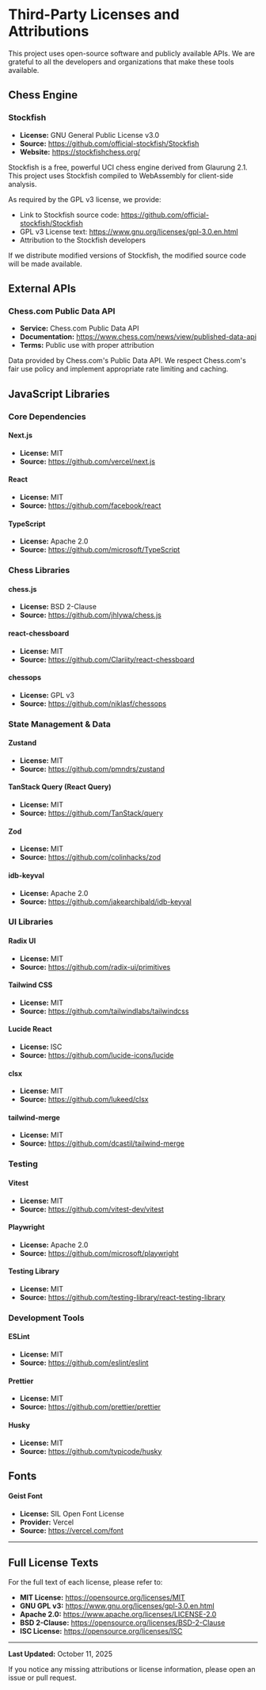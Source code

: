 # Third-Party Licenses and Attributions

This project uses open-source software and publicly available APIs. We are grateful to all the developers and organizations that make these tools available.

## Chess Engine

### Stockfish
- **License:** GNU General Public License v3.0
- **Source:** https://github.com/official-stockfish/Stockfish
- **Website:** https://stockfishchess.org/

Stockfish is a free, powerful UCI chess engine derived from Glaurung 2.1. This project uses Stockfish compiled to WebAssembly for client-side analysis.

As required by the GPL v3 license, we provide:
- Link to Stockfish source code: https://github.com/official-stockfish/Stockfish
- GPL v3 License text: https://www.gnu.org/licenses/gpl-3.0.en.html
- Attribution to the Stockfish developers

If we distribute modified versions of Stockfish, the modified source code will be made available.

## External APIs

### Chess.com Public Data API
- **Service:** Chess.com Public Data API
- **Documentation:** https://www.chess.com/news/view/published-data-api
- **Terms:** Public use with proper attribution

Data provided by Chess.com's Public Data API. We respect Chess.com's fair use policy and implement appropriate rate limiting and caching.

## JavaScript Libraries

### Core Dependencies

#### Next.js
- **License:** MIT
- **Source:** https://github.com/vercel/next.js

#### React
- **License:** MIT
- **Source:** https://github.com/facebook/react

#### TypeScript
- **License:** Apache 2.0
- **Source:** https://github.com/microsoft/TypeScript

### Chess Libraries

#### chess.js
- **License:** BSD 2-Clause
- **Source:** https://github.com/jhlywa/chess.js

#### react-chessboard
- **License:** MIT
- **Source:** https://github.com/Clariity/react-chessboard

#### chessops
- **License:** GPL v3
- **Source:** https://github.com/niklasf/chessops

### State Management & Data

#### Zustand
- **License:** MIT
- **Source:** https://github.com/pmndrs/zustand

#### TanStack Query (React Query)
- **License:** MIT
- **Source:** https://github.com/TanStack/query

#### Zod
- **License:** MIT
- **Source:** https://github.com/colinhacks/zod

#### idb-keyval
- **License:** Apache 2.0
- **Source:** https://github.com/jakearchibald/idb-keyval

### UI Libraries

#### Radix UI
- **License:** MIT
- **Source:** https://github.com/radix-ui/primitives

#### Tailwind CSS
- **License:** MIT
- **Source:** https://github.com/tailwindlabs/tailwindcss

#### Lucide React
- **License:** ISC
- **Source:** https://github.com/lucide-icons/lucide

#### clsx
- **License:** MIT
- **Source:** https://github.com/lukeed/clsx

#### tailwind-merge
- **License:** MIT
- **Source:** https://github.com/dcastil/tailwind-merge

### Testing

#### Vitest
- **License:** MIT
- **Source:** https://github.com/vitest-dev/vitest

#### Playwright
- **License:** Apache 2.0
- **Source:** https://github.com/microsoft/playwright

#### Testing Library
- **License:** MIT
- **Source:** https://github.com/testing-library/react-testing-library

### Development Tools

#### ESLint
- **License:** MIT
- **Source:** https://github.com/eslint/eslint

#### Prettier
- **License:** MIT
- **Source:** https://github.com/prettier/prettier

#### Husky
- **License:** MIT
- **Source:** https://github.com/typicode/husky

## Fonts

#### Geist Font
- **License:** SIL Open Font License
- **Provider:** Vercel
- **Source:** https://vercel.com/font

---

## Full License Texts

For the full text of each license, please refer to:

- **MIT License:** https://opensource.org/licenses/MIT
- **GNU GPL v3:** https://www.gnu.org/licenses/gpl-3.0.en.html
- **Apache 2.0:** https://www.apache.org/licenses/LICENSE-2.0
- **BSD 2-Clause:** https://opensource.org/licenses/BSD-2-Clause
- **ISC License:** https://opensource.org/licenses/ISC

---

**Last Updated:** October 11, 2025

If you notice any missing attributions or license information, please open an issue or pull request.
